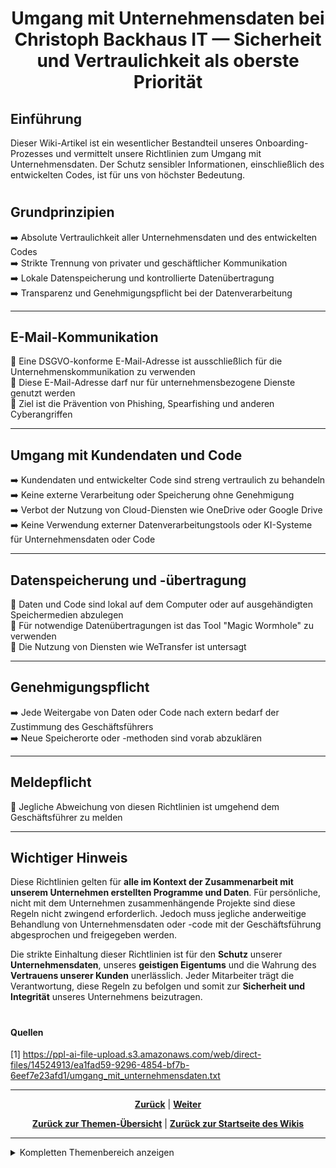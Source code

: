 # <p align="center">Umgang mit Unternehmensdaten bei Christoph Backhaus IT — Sicherheit und Vertraulichkeit als oberste Priorität</p>

## Einführung

Dieser Wiki-Artikel ist ein wesentlicher Bestandteil unseres Onboarding-Prozesses und vermittelt unsere Richtlinien zum Umgang mit Unternehmensdaten. Der Schutz sensibler Informationen, einschließlich des entwickelten Codes, ist für uns von höchster Bedeutung.

#

## Grundprinzipien

➡️ Absolute Vertraulichkeit aller Unternehmensdaten und des entwickelten Codes <br>
➡️ Strikte Trennung von privater und geschäftlicher Kommunikation <br>
➡️ Lokale Datenspeicherung und kontrollierte Datenübertragung <br>
➡️ Transparenz und Genehmigungspflicht bei der Datenverarbeitung <br>

---

## E-Mail-Kommunikation

📧 Eine DSGVO-konforme E-Mail-Adresse ist ausschließlich für die Unternehmenskommunikation zu verwenden <br>
📧 Diese E-Mail-Adresse darf nur für unternehmensbezogene Dienste genutzt werden <br>
📧 Ziel ist die Prävention von Phishing, Spearfishing und anderen Cyberangriffen <br>

---

## Umgang mit Kundendaten und Code

➡️ Kundendaten und entwickelter Code sind streng vertraulich zu behandeln <br>
➡️ Keine externe Verarbeitung oder Speicherung ohne Genehmigung <br>
➡️ Verbot der Nutzung von Cloud-Diensten wie OneDrive oder Google Drive <br>
➡️ Keine Verwendung externer Datenverarbeitungstools oder KI-Systeme für Unternehmensdaten oder Code <br>

---

## Datenspeicherung und -übertragung

💾 Daten und Code sind lokal auf dem Computer oder auf ausgehändigten Speichermedien abzulegen <br>
💾 Für notwendige Datenübertragungen ist das Tool "Magic Wormhole" zu verwenden <br>
💾 Die Nutzung von Diensten wie WeTransfer ist untersagt <br>

---

## Genehmigungspflicht

➡️ Jede Weitergabe von Daten oder Code nach extern bedarf der Zustimmung des Geschäftsführers <br>
➡️ Neue Speicherorte oder -methoden sind vorab abzuklären <br>

---

## Meldepflicht

💬 Jegliche Abweichung von diesen Richtlinien ist umgehend dem Geschäftsführer zu melden <br>

---

## Wichtiger Hinweis

Diese Richtlinien gelten für **alle im Kontext der Zusammenarbeit mit unserem Unternehmen erstellten Programme und Daten**. Für persönliche, nicht mit dem Unternehmen zusammenhängende Projekte sind diese Regeln nicht zwingend erforderlich. Jedoch muss jegliche anderweitige Behandlung von Unternehmensdaten oder -code mit der Geschäftsführung abgesprochen und freigegeben werden.

Die strikte Einhaltung dieser Richtlinien ist für den **Schutz** unserer **Unternehmensdaten**, unseres **geistigen Eigentums** und die Wahrung des **Vertrauens unserer Kunden** unerlässlich. Jeder Mitarbeiter trägt die Verantwortung, diese Regeln zu befolgen und somit zur **Sicherheit und Integrität** unseres Unternehmens beizutragen.

#

#### Quellen

[1] <https://ppl-ai-file-upload.s3.amazonaws.com/web/direct-files/14524913/ea1fad59-9296-4854-bf7b-6eef7e23afd1/umgang_mit_unternehmensdaten.txt>

---

<p align="center">
<a href="/docs/01-organisation/06-mutterschutz_und_elternzeit/README.md"><strong>Zurück</strong></a> | 
<a href="/docs/01-organisation/08-firmenphilosophie/README.md"><strong>Weiter</strong></a>
</p>

<p align="center">
<a href="/docs/01-organisation/README.md/#dieser-themenbereich-beinhaltet-folgende-themen"><strong>Zurück zur Themen-Übersicht</strong></a> | <a href="/docs/00-willkommen/README.md"><strong>Zurück zur Startseite des Wikis</strong></a>
</p>

---

<details>
<summary>Kompletten Themenbereich anzeigen</summary>
<br>

🟦 [**Du befindest dich im Themenbereich: Organisation und Rahmenbedingungen**](/docs/01-organisation/README.md)

---

  &nbsp;&nbsp;🔹 [Arbeitszeit und Pausen](docs/01-organisation/01-arbeits_und_pausenzeiten/README.md) <br>
  &nbsp;&nbsp;🔹 [Erfassung deiner Arbeits- und Pausenzeiten mit dem NADOO-Launchpad](docs/01-organisation/02-zeiterfassung/README.md) <br>
#
📄 [zum Thema **Zeit- und Ausbildungsnachweise:**](docs/01-organisation/03-zeit_und_ausbildungsnachweise/README.md) <br>

  &nbsp;&nbsp;🔹 [Beispiele für Ausbildungs- und Zeitnachweise](docs/01-organisation/02-zeit_und_ausbildungsnachweise/01-beispiele/README.md) <br>
  &nbsp;&nbsp;🔹 [Dateibenennungsrichtlinien](docs/01-organisation/02-zeit_und_ausbildungsnachweise/02-dateibenennung/README.md) <br>
  &nbsp;&nbsp;🔹 [Überprüfung der Dateinamen](/docs/01-organisation/02-zeit_und_ausbildungsnachweise/03-ueberpruefung/README.md) <br>
#
  &nbsp;&nbsp;🔹 [Regelungungen für Urlaub und Freistellungen](docs/01-organisation/04-urlaub/README.md) <br>
  &nbsp;&nbsp;🔹 [Ablauf bei Krankmeldungen](docs/01-organisation/05-krankmeldungen/README.md) <br>
  &nbsp;&nbsp;🔹 [Gesetzliche Regelungen zu Mutterschutz und Elternzeit](/docs/01-organisation/06-mutterschutz_und_elternzeit/README.md) <br>
  &nbsp;&nbsp;🔹 [Umgang mit Unternehmensdaten bei Christoph Backhaus IT — Sicherheit und Vertraulichkeit als oberste Priorität](/docs/01-organisation/07-datenschutz/README.md) <br>
  #
📄 [zum Thema **Umgang und Kultur bei Christoph Backhaus IT — unsere Firmenphilosophien:**](docs/01-organisation/03-zeit_und_ausbildungsnachweise/README.md) <br>

  &nbsp;&nbsp;🔹 [Unsere Verhaltensregeln](/docs/01-organisation/08-firmenphilosophie/01-verhaltensregeln/README.md) <br>
  &nbsp;&nbsp;🔹 [Meinungsaustausch bei Christoph Backhaus IT: eine Kultur, die von Feedback lebt](/docs/01-organisation/08-firmenphilosophie/02-feedback-kultur/README.md) <br>
  &nbsp;&nbsp;🔹 [KAIZEN bei Christoph Backhaus IT: eine Kultur der kontinuierlichen Verbesserung](/docs/01-organisation/08-firmenphilosophie/03-kaizen/README.md) <br>

</details>